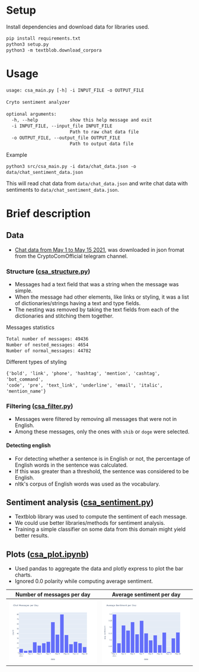 # Setup
Install dependencies and download data for libraries used.
```
pip install requirements.txt
python3 setup.py
python3 -m textblob.download_corpora
```

# Usage

```
usage: csa_main.py [-h] -i INPUT_FILE -o OUTPUT_FILE   

Cryto sentiment analyzer

optional arguments:
  -h, --help            show this help message and exit
  -i INPUT_FILE, --input_file INPUT_FILE
                        Path to raw chat data file     
  -o OUTPUT_FILE, --output_file OUTPUT_FILE
                        Path to output data file
```

Example

```
python3 src/csa_main.py -i data/chat_data.json -o data/chat_sentiment_data.json
```

This will read chat data from `data/chat_data.json` and write chat data with sentiments to `data/chat_sentiment_data.json`.

# Brief description

## Data
- [Chat data from May 1 to May 15 2021](/data/chat_data.json), was downloaded in json fromat from the CryptoComOfficial telegram channel.
### Structure ([csa_structure.py](/src/csa_structure.py))
- Messages had a text field that was a string when the message was simple.
- When the message had other elements, like links or styling, it was a list of dictionaries/strings having a text and type fields.
- The nesting was removed by taking the text fields from each of the dictionaries and stitching them together.

Messages statistics

```
Total number of messages: 49436
Number of nested_messages: 4654
Number of normal_messages: 44782
```

Different types of styling
```
{'bold', 'link', 'phone', 'hashtag', 'mention', 'cashtag', 'bot_command', 
'code', 'pre', 'text_link', 'underline', 'email', 'italic', 'mention_name'}
```
### Filtering ([csa_filter.py](/src/csa_filter.py))
- Messages were filtered by removing all messages that were not in English.
- Among these messages, only the ones with `shib` or `doge` were selected.
#### Detecting english
- For detecting whether a sentence is in English or not, the percentage of English words in the sentence was calculated.
- If this was greater than a threshold, the sentence was considered to be English.
- nltk's corpus of English words was used as the vocabulary.

## Sentiment analysis ([csa_sentiment.py](/src/csa_sentiment.py))
- Textblob library was used to compute the sentiment of each message.
- We could use better libraries/methods for sentiment analysis.
- Training a simple classifier on some data from this domain might yield better results.

## Plots ([csa_plot.ipynb](/src/csa_plot.ipynb))

- Used pandas to aggregate the data and plotly express to plot the bar charts.
- Ignored 0.0 polarity while computing average sentiment.

| Number of messages per day | Average sentiment per day |
| ---------------------------| ------------------------- |
|![messages per day](/plots/messages_per_day.png)|![average sentiment per day](/plots/sentiment_per_day.png)|
